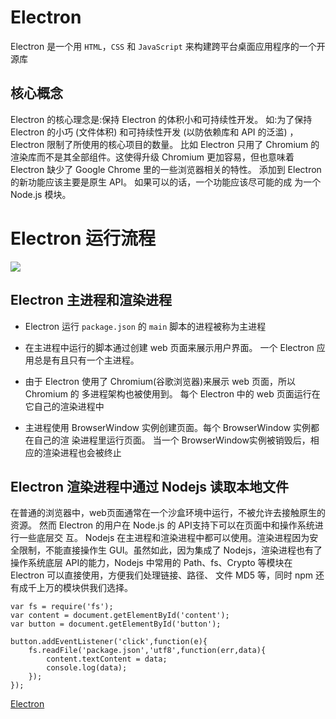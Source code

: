 # Electron

Electron 是一个用 `HTML`，`CSS` 和 `JavaScript` 来构建跨平台桌面应用程序的一个开源库

## 核心概念

Electron 的核心理念是:保持 Electron 的体积小和可持续性开发。
如:为了保持 Electron 的小巧 (文件体积) 和可持续性开发 (以防依赖库和 API 的泛滥) ， Electron 限制了所使用的核心项目的数量。
比如 Electron 只用了 Chromium 的渲染库而不是其全部组件。这使得升级 Chromium 更加容易，但也意味着 Electron 缺少了 Google Chrome 里的一些浏览器相关的特性。 添加到 Electron 的新功能应该主要是原生 API。 如果可以的话，一个功能应该尽可能的成 为一个 Node.js 模块。

# Electron 运行流程

![](https://upload-images.jianshu.io/upload_images/1480597-7d07da8dccab3159.png?imageMogr2/auto-orient/strip|imageView2/2/w/1200/format/webp)

## Electron 主进程和渲染进程

- Electron 运行 `package.json` 的 `main` 脚本的进程被称为主进程

- 在主进程中运行的脚本通过创建 web 页面来展示用户界面。 一个 Electron 应用总是有且只有一个主进程。

- 由于 Electron 使用了 Chromium(谷歌浏览器)来展示 web 页面，所以 Chromium 的 多进程架构也被使用到。 每个 Electron 中的 web 页面运行在它自己的渲染进程中

- 主进程使用 BrowserWindow 实例创建页面。每个 BrowserWindow 实例都在自己的渲 染进程里运行页面。 当一个 BrowserWindow实例被销毁后，相应的渲染进程也会被终止

## Electron 渲染进程中通过 Nodejs 读取本地文件

在普通的浏览器中，web页面通常在一个沙盒环境中运行，不被允许去接触原生的资源。 然而 Electron 的用户在 Node.js 的 API支持下可以在页面中和操作系统进行一些底层交 互。
Nodejs 在主进程和渲染进程中都可以使用。渲染进程因为安全限制，不能直接操作生 GUI。虽然如此，因为集成了 Nodejs，渲染进程也有了操作系统底层 API的能力，Nodejs 中常用的 Path、fs、Crypto 等模块在 Electron 可以直接使用，方便我们处理链接、路径、 文件 MD5 等，同时 npm 还有成千上万的模块供我们选择。

```
var fs = require('fs');
var content = document.getElementById('content'); 
var button = document.getElementById('button');

button.addEventListener('click',function(e){
    fs.readFile('package.json','utf8',function(err,data){ 
        content.textContent = data;
        console.log(data);
    }); 
});

```


[Electron](https://www.jianshu.com/p/2244653515a7)

